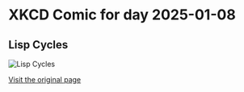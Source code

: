 
# XKCD Comic for day 2025-01-08

## Lisp Cycles

![Lisp Cycles](https://imgs.xkcd.com/comics/lisp_cycles.png "I've just received word that the Emperor has dissolved the MIT computer science program permanently.")

[Visit the original page](https://xkcd.com/297/)
